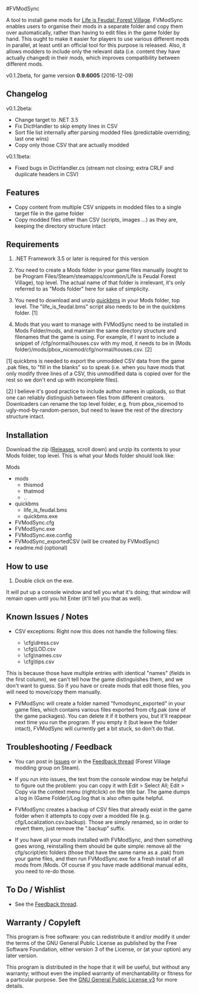 #FVModSync

A tool to install game mods for [Life is Feudal: Forest Village]. FVModSync enables users to organise their mods in a separate folder and copy them over automatically, rather than having to edit files in the game folder by hand. This ought to make it easier for players to use various different mods in parallel, at least until an official tool for this purpose is released. Also, it allows modders to include only the relevant data (i.e. content they have actually changed) in their mods, which improves compatibility between different mods.

v0.1.2beta, for game version **0.9.6005** (2016-12-09)


Changelog
--
v0.1.2beta:
* Change target to .NET 3.5
* Fix DictHandler to skip empty lines in CSV  
* Sort file list internally after parsing modded files (predictable overriding; last one wins)
* Copy only those CSV that are actually modded

v0.1.1beta:
* Fixed bugs in DictHandler.cs (stream not closing; extra CRLF and duplicate headers in CSV)


Features
--
* Copy content from multiple CSV snippets in modded files to a single target file in the game folder
* Copy modded files other than CSV (scripts, images ...) as they are, keeping the directory structure intact


Requirements
--
1. .NET Framework 3.5 or later is required for this version

2. You need to create a Mods folder in your game files manually (ought to be Program Files/Steam/steamapps/common/Life is Feudal Forest Village), top level. The actual name of that folder is irrelevant, it's only referred to as "Mods folder" here for sake of simplicity.

3. You need to download and unzip [quickbms] in your Mods folder, top level. The "life_is_feudal.bms" script also needs to be in the quickbms folder. [1]

4. Mods that you want to manage with FVModSync need to be installed in Mods Folder/mods, and maintain the same directory structure and filenames that the game is using. For example, if I want to include a snippet of /cfg/normal/houses.csv with my mod, it needs to be in (Mods folder)/mods/pbox_nicemod/cfg/normal/houses.csv. [2] 


[1] quickbms is needed to export the unmodded CSV data from the game .pak files, to "fill in the blanks" so to speak (i.e. when you have mods that only modify three lines of a CSV, this unmodified data is copied over for the rest so we don't end up with incomplete files).

[2] I believe it's good practice to include author names in uploads, so that one can reliably distinguish between files from different creators. Downloaders can rename the top level folder, e.g. from pbox_nicemod to ugly-mod-by-random-person, but need to leave the rest of the directory structure intact.



Installation
--
Download the zip ([Releases], scroll down) and unzip its contents to your Mods folder, top level. This is what your Mods folder should look like: 

Mods
* mods
    * thismod
    * thatmod
    * ..
* quickbms
    * life_is_feudal.bms
    * quickbms.exe
* FVModSync.cfg
* FVModSync.exe
* FVModSync.exe.config
* FVModSync_exportedCSV (will be created by FVModSync)
* readme.md (optional)


How to use
--
1. Double click on the exe. 

It will put up a console window and tell you what it's doing; that window will remain open until you hit Enter (it'll tell you that as well).


Known Issues / Notes
--
* CSV exceptions: Right now this does not handle the following files:

  * \cfg\dress.csv
  * \cfg\LOD.csv
  * \cfg\names.csv
  * \cfg\tips.csv

This is because those have multiple entries with identical "names" (fields in the first column), we can't tell how the game distinguishes them, and we don't want to guess. So if you have or create mods that edit those files, you will need to move/copy them manually.

* FVModSync will create a folder named "fvmodsync_exported" in your game files, which contains various files exported from cfg.pak (one of the game packages). You can delete it if it bothers you, but it'll reappear next time you run the program. If you empty it (but leave the folder intact), FVModSync will currently get a bit stuck, so don't do that. 


Troubleshooting / Feedback
--
* You can post in [Issues] or in the [Feedback thread] (Forest Village modding group on Steam).

* If you run into issues, the text from the console window may be helpful to figure out the problem: you can copy it with Edit > Select All; Edit > Copy via the context menu (rightclick) on the title bar. The game dumps a log in (Game Folder)/Log.log that is also often quite helpful.

* FVModSync creates a backup of CSV files that already exist in the game folder when it attempts to copy over a modded file (e.g. cfg/Localization.csv.backup). Those are simply renamed, so in order to revert them, just remove the ".backup" suffix.

* If you have all your mods installed with FVModSync, and then something goes wrong, reinstalling them should be quite simple: remove all the cfg/script/etc folders (those that have the same name as a .pak) from your game files, and then run FVModSync.exe for a fresh install of all mods from /Mods. Of course if you have made additional manual edits, you need to re-do those.


To Do / Wishlist
--
* See the [Feedback thread].


Warranty / Copyleft
--
This program is free software: you can redistribute it and/or modify it under the terms of the GNU General Public License as published by the Free Software Foundation, either version 3 of the License, or (at your option) any later version.

This program is distributed in the hope that it will be useful, but without any warranty; without even the implied warranty of merchantability or fitness for a particular purpose. See the [GNU General Public License v3] for more details.


[Life is Feudal: Forest Village]: http://steamcommunity.com/app/496460/
[quickbms]: http://aluigi.altervista.org/quickbms.htm
[GNU General Public License v3]: https://www.gnu.org/licenses/gpl-3.0.txt
[Releases]: https://github.com/pboxx/FVModSync/releases
[Issues]: https://github.com/pboxx/FVModSync/issues
[Feedback thread]: http://steamcommunity.com/groups/ForestVillageModding/discussions/0/154643249631885475/
